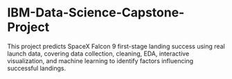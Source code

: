 # IBM-Data-Science-Capstone-Project
This project predicts SpaceX Falcon 9 first-stage landing success using real launch data, covering data collection, cleaning, EDA, interactive visualization, and machine learning to identify factors influencing successful landings.
